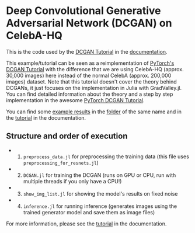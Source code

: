 # Deep Convolutional Generative Adversarial Network (DCGAN) on CelebA-HQ

This is the code used by the [DCGAN Tutorial](https://jonas208.github.io/GradValley.jl/dev/tutorials_and_examples/#Deep-Convolutional-Generative-Adversarial-Network-(DCGAN)-on-CelebA-HQ) in the [documentation](https://jonas208.github.io/GradValley.jl/dev/).

This example/tutorial can be seen as a reimplementation of [PyTorch's DCGAN Tutorial](https://pytorch.org/tutorials/beginner/dcgan_faces_tutorial.html) with the difference
that we are using CelebA-HQ (approx. 30,000 images) here instead of the normal CelebA (approx. 200,000 images) dataset. 
Note that this tutorial doesn't cover the theory behind DCGANs, it just focuses on the implementation in Julia with GradValley.jl.
You can find detailed information about the theory and a step by step implementation in the awesome [PyTorch DCGAN Tutorial](https://pytorch.org/tutorials/beginner/dcgan_faces_tutorial.html).

You can find some [example results](https://jonas208.github.io/GradValley.jl/dev/tutorials_and_examples/#Results-2) in the [folder](https://github.com/jonas208/GradValley.jl/tree/main/examples/DCGAN%20on%20CelebA-HQ/example_results) 
of the same name and in the [tutorial](https://jonas208.github.io/GradValley.jl/dev/tutorials_and_examples/#Results-2) in the documentation.

## Structure and order of execution
- 1. `preprocess_data.jl` for preprocessing the training data (this file uses `preprocessing_for_resnets.jl`)
- 2. `DCGAN.jl` for training the DCGAN (runs on GPU or CPU, run with multiple threads if you only have a CPU!)
- 3. `show_img_list.jl` for showing the model's results on fixed noise
- 4. `inference.jl` for running inference (generates images using the trained generator model and save them as image files)
 
For more information, please see the [tutorial](https://jonas208.github.io/GradValley.jl/dev/tutorials_and_examples/#Deep-Convolutional-Generative-Adversarial-Network-(DCGAN)-on-CelebA-HQ) in the documentation.
